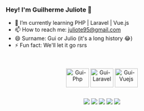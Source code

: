 ### Hey! I'm Guilherme Juliote 👋

- 🌱 I’m currently learning PHP | Laravel | Vue.js
- 📫 How to reach me: juliote95@gmail.com
- 😄 Surname: Gui or Julio (it's a long history 😂)
- ⚡ Fun fact: We'll let it go rsrs

##
  
<div align="center"
     style="display: inline_block"><br>
  <img align="center" alt="Gui-Php" height="50" width="60" src="https://cdn.jsdelivr.net/gh/devicons/devicon/icons/php/php-plain.svg">
  <img align="center" alt="Gui-Laravel" height="50" width="60" src="https://cdn.jsdelivr.net/gh/devicons/devicon/icons/laravel/laravel-plain-wordmark.svg">
  <img align="center" alt="Gui-Vuejs" height="50" width="60" src="https://cdn.jsdelivr.net/gh/devicons/devicon/icons/vuejs/vuejs-original-wordmark.svg">
</div>
  
  ##
  
<div align="center">
  <a href="https://www.linkedin.com/in/julioteguii" target="_blank"><img src="https://img.shields.io/badge/LinkedIn-0077B5?style=for-the-badge&logo=linkedin&logoColor=white" target="_blank"></a>
    <a href="https://instagram.com/julioteguii" target="_blank"><img src="https://img.shields.io/badge/-Instagram-%23E4405F?style=for-the-badge&logo=instagram&logoColor=white" target="_blank"></a>
  <a href = "https://wa.me/5518997874943"><img src="https://img.shields.io/badge/WhatsApp-25D366?style=for-the-badge&logo=whatsapp&logoColor=white" target="_blank"></a>
  <a href = "mailto:juliote95@gmail.com"><img src="https://img.shields.io/badge/Gmail-D14836?style=for-the-badge&logo=gmail&logoColor=white" target="_blank"></a>
  <a href="https://https://twitter.com/juliote_gui" target="_blank"><img src="https://img.shields.io/badge/Twitter-1DA1F2?style=for-the-badge&logo=twitter&logoColor=white" target="_blank"></a
</div>
